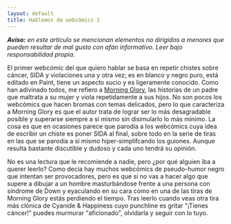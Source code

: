 ```yaml
---
layout: default
title: Hablemos de webcómics 1
---
```


_**Aviso:** en este artículo se mencionan elementos no dirigidos a menores que pueden resultar de mal gusto con afán informativo. Leer bajo responsabilidad propia._

El primer webcómic del que quiero hablar se basa en repetir chistes sobre cáncer, SIDA y violaciones una y otra vez; es en blanco y negro puro, está editado en Paint, tiene un aspecto sucio y es ligeramente conocido.
Como han adivinado todos, me refiero a [Morning Glory](http://morningglory.excision-gaming.com/index.php), las historias de un padre que maltrata a su mujer y viola repetidamente a sus hijos. No son pocos los webcómics que hacen bromas con temas delicados, pero lo que caracteriza a Morning Glory es que el autor trata de lograr ser lo más desagradable posible y superarse siempre a sí mismo sin disimularlo lo más mínimo. La cosa es que en ocasiones parece que parodia a los webcómics cuya idea de escribir un chiste es poner SIDA al final, sobre todo en la serie de tiras en las que se parodia a sí mismo hiper-simplifcando los guiones. Aunque resulta bastante discutible y dudoso y cada uno tendrá su opinión.

No es una lectura que le recomiende a nadie, pero ¿por qué alguien iba a querer leerlo? Como decía hay muchos webcómics de pseudo-humor negro que intentan ser provocadores, pero es que si no vas a hacer algo que supere a dibujar a un hombre masturbándose frente a una persona con síndrome de Down y eyaculando en su cara como en una de las tiras de Morning Glory estás perdiendo el tiempo. Tras leerlo cuando veas otra tira más clónica de Cyanide & Happiness cuyo punchline es gritar "¡Tienes cáncer!" puedes murmurar "aficionado", olvidarla y seguir con lo tuyo.
